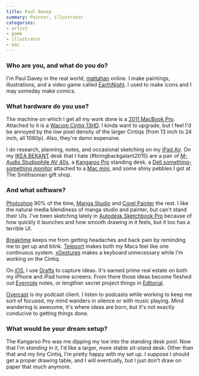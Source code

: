 ```yaml
---
title: Paul Davey
summary: Painter, illustrator
categories:
- artist
- game
- illustrator
- mac
---
```


### Who are you, and what do you do?

I'm Paul Davey in the real world, [mattahan](http://www.mattahan.com/ "Paul's website.") online. I make paintings, illustrations, and a video game called [EarthNight][]. I used to make icons and I may someday make comics. 

### What hardware do you use?

The machine on which I get all my work done is a [2011 MacBook Pro][macbook-pro]. Attached to it is a [Wacom Cintiq 13HD][cintiq]. I kinda want to upgrade, but I feel I'd be annoyed by the low pixel density of the larger Cintiqs (from 13 inch to 24 inch, all 1080p). Also, they're damn expensive.

I do research, planning, notes, and occasional sketching on my [iPad Air][ipad-air]. On my [IKEA BEKANT][bekant] desk that I hate (#bringbackgalant2015) are a pair of [M-Audio Studiophile AV 40s][studiophile-av-40], a [Kangaroo Pro][kangaroo-pro] standing desk, a [Dell something-something monitor][u2713hm] attached to a [Mac mini][mac-mini], and some shiny pebbles I got at The Smithsonian gift shop. 

### And what software?

[Photoshop][] 90% of the time, [Manga Studio][manga-studio] and [Corel Painter][painter] the rest. I like the natural media blendiness of manga studio and painter, but can't stand their UIs. I've been sketching lately in [Autodesk Sketchbook Pro][sketchbook-pro] because of how quickly it launches and how smooth drawing in it feels, but it too has a terrible UI. 

[Breaktime][] keeps me from getting headaches and back pain by reminding me to get up and blink. [Teleport][] makes both my Macs feel like one continuous system. [xGestures][] makes a keyboard unnecessary while I'm working on the Cintiq.

On [iOS][], I use [Drafts][drafts-ios] to capture ideas. It's earned prime real estate on both my iPhone and iPad home screens. From there those ideas become fleshed out [Evernote][] notes, or lengthier secret project things in [Editorial][editorial-ios]. 

[Overcast][overcast-ios] is my podcast client. I listen to podcasts while working to keep me sort of focused, my mind wanders in silence or with music playing. Mind wandering is awesome, it's where ideas are born, but it's not exactly conducive to getting things done. 

### What would be your dream setup?

The Kangaroo Pro was me dipping my toe into the standing desk pool. Now that I'm *standing* in it, I'd like a larger, more stable sit-stand desk. Other than that and my tiny Cintiq, I'm pretty happy with my set up. I suppose I should get a proper drawing table, and I will eventually, but I just don't draw on paper that much anymore.

[bekant]: https://www.ikea.com/us/en/catalog/products/S19022530/ "A desk."
[breaktime]: https://itunes.apple.com/us/app/breaktime/id427475982 "A Mac tool that reminds you to take regular breaks.."
[cintiq]: https://www.wacom.com/en/us/cintiq "A computer screen you can draw on."
[drafts-ios]: https://agiletortoise.com/drafts/ "A note taking app."
[earthnight]: https://www.cleaversoft.com/ "An endless runner video game."
[editorial-ios]: http://omz-software.com/editorial/ "A Markdown-powered text app."
[evernote]: https://evernote.com/ "Online software for capturing notes."
[ios]: https://www.apple.com/ios/ios-10/ "A mobile operating system."
[ipad-air]: https://en.wikipedia.org/wiki/IPad_Air "A tablet device."
[kangaroo-pro]: https://www.ergodesktop.com/content/kangaroo-pro "An adjustable height desk."
[mac-mini]: https://www.apple.com/mac-mini/ "A small desktop computer."
[macbook-pro]: https://www.apple.com/macbook-pro/ "A laptop."
[manga-studio]: https://my.smithmicro.com/manga-studio-5.html "Comic and manga creation software."
[overcast-ios]: https://itunes.apple.com/us/app/overcast-podcast-player/id888422857 "A podcast app."
[painter]: https://www.painterartist.com/en/product/paint-program/ "Digital art software."
[photoshop]: https://www.adobe.com/products/photoshop.html "A bitmap image editor."
[sketchbook-pro]: https://www.autodesk.com/products/sketchbook-pro/overview "A drawing/illustration tool."
[studiophile-av-40]: http://www.m-audio.com/products/en_us/StudiophileAV40.html "Desktop speakers."
[teleport]: https://www.macupdate.com/app/mac/14042/teleport "Control multiple Macs with a single keyboard and mouse."
[u2713hm]: http://accessories.ap.dell.com/sna/productdetail.aspx?c=au&cs=audhs1&l=en&redirect=1&s=dhs&sku=210-40773 "A 27 inch LCD monitor"
[xgestures]: http://briankendall.net/xGestures/index.htm "Mac software for creating custom mouse gestures."
